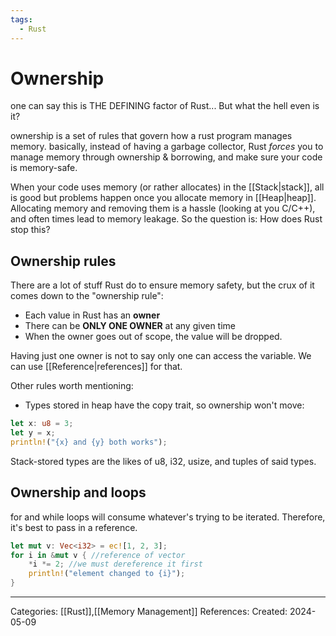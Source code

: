 ```yaml
---
tags:
  - Rust
---
```

# Ownership
one can say this is THE DEFINING factor of Rust... But what the hell even is it?

ownership is a set of rules that govern how a rust program manages memory.
basically, instead of having a garbage collector, Rust _forces_ you to manage memory through ownership & borrowing, and make sure your code is memory-safe.

When your code uses memory (or rather allocates) in the [[Stack|stack]], all is good but problems happen once you allocate memory in [[Heap|heap]]. Allocating memory and removing them is a hassle (looking at you C/C++), and often times lead to memory leakage. So the question is: How does Rust stop this?

## Ownership rules
There are a lot of stuff Rust do to ensure memory safety, but the crux of it comes down to the "ownership rule":
- Each value in Rust has an **owner**
- There can be **ONLY ONE OWNER** at any given time
- When the owner goes out of scope, the value will be dropped.

Having just one owner is not to say only one can access the variable. We can use [[Reference|references]] for that.

Other rules worth mentioning:
- Types stored in heap have the copy trait, so ownership won't move:
```rust
let x: u8 = 3;
let y = x;
println!("{x} and {y} both works");
```
Stack-stored types are the likes of u8, i32, usize, and tuples of said types.

## Ownership and loops
for and while loops will consume whatever's trying to be iterated. Therefore, it's best to pass in a reference.
```rust
let mut v: Vec<i32> = ec![1, 2, 3];
for i in &mut v { //reference of vector
	*i *= 2; //we must dereference it first
	println!("element changed to {i}");
}
```

---
Categories: [[Rust]],[[Memory Management]]
References:
Created: 2024-05-09